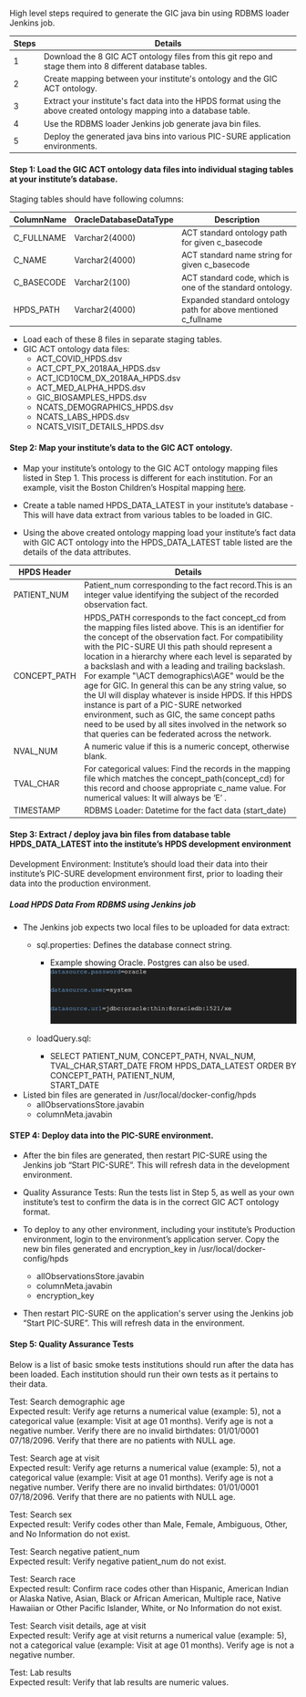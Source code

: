 High level steps required to generate the GIC java bin using RDBMS loader Jenkins job.  

Steps|Details
---|---
1|Download the 8 GIC ACT ontology files from this git repo and stage them into 8 different database tables.
2|Create mapping between your institute's ontology and the GIC ACT ontology.
3|Extract your institute's fact data into the HPDS format using the above created ontology mapping into a database table.
4|Use the RDBMS loader Jenkins job generate java bin files.
5|Deploy the generated java bins into various PIC-SURE application environments.

#### Step 1: Load the GIC ACT ontology data files into individual staging tables at your institute’s database. <br>
Staging tables should have following columns:
 
ColumnName|OracleDatabaseDataType|Description
---|---|---
C_FULLNAME|Varchar2(4000)|ACT standard ontology path for given c_basecode
C_NAME|Varchar2(4000)|ACT standard name string for given c_basecode
C_BASECODE|Varchar2(100)|ACT standard code, which is one of the standard ontology.
HPDS_PATH|Varchar2(4000)|Expanded standard ontology path for above mentioned c_fullname

 
* Load each of these 8 files in separate staging tables.
* GIC ACT ontology data files:
  * ACT_COVID_HPDS.dsv
  * ACT_CPT_PX_2018AA_HPDS.dsv
  * ACT_ICD10CM_DX_2018AA_HPDS.dsv
  * ACT_MED_ALPHA_HPDS.dsv
  * GIC_BIOSAMPLES_HPDS.dsv
  * NCATS_DEMOGRAPHICS_HPDS.dsv
  * NCATS_LABS_HPDS.dsv
  * NCATS_VISIT_DETAILS_HPDS.dsv

#### Step 2: Map your institute’s data to the GIC ACT ontology. <br>

* Map your institute’s ontology to the GIC ACT ontology mapping files listed in Step 1. This process is different for each institution. For an example, visit the  Boston Children’s Hospital mapping [here](https://github.com/hms-dbmi/i2b2ACTtoHPDS/tree/BCH_ACT_Mappings/BCH%20files).

* Create a table named HPDS_DATA_LATEST in your institute’s database - This will have data extract from various tables to be loaded in GIC.

* Using the above created ontology mapping load your institute’s fact data with GIC ACT ontology into the HPDS_DATA_LATEST table listed are the details of the data attributes.

HPDS Header| Details
---|---
PATIENT_NUM|Patient_num corresponding to the fact record.This is an integer value identifying the subject of the recorded observation fact.
CONCEPT_PATH|HPDS_PATH corresponds to the fact concept_cd from the mapping files listed above. This is an identifier for the concept of the observation fact. For compatibility with the PIC-SURE UI this path should represent a location in a hierarchy where each level is separated by a backslash and with a leading and trailing backslash. For example "\ACT demographics\AGE\" would be the age for GIC. In general this can be any string value, so the UI will display whatever is inside HPDS. If this HPDS instance is part of a PIC-SURE networked environment, such as GIC, the same concept paths need to be used by all sites involved in the network so that queries can be federated across the network.
NVAL_NUM|A numeric value if this is a numeric concept, otherwise blank.
TVAL_CHAR|For categorical values: Find the records in the mapping file which matches the concept_path(concept_cd)  for this record and choose appropriate c_name value. For numerical values: It will always be ‘E’ .
TIMESTAMP|RDBMS Loader: Datetime for the fact data (start_date)

 
#### Step 3: Extract / deploy java bin files from database table HPDS_DATA_LATEST into the institute’s HPDS development environment <br>
Development Environment: Institute’s should load their data into their institute’s PIC-SURE development environment first, prior to loading their data into the production environment. 

##### Load HPDS Data From RDBMS using Jenkins job
* The Jenkins job expects two local files to be uploaded for data extract:
  * sql.properties: Defines the database connect string. 
     * Example showing Oracle.  Postgres can also be used. <br>
     ![Example](/image.png)
 
  * loadQuery.sql:
      * SELECT PATIENT_NUM, CONCEPT_PATH, NVAL_NUM, TVAL_CHAR,START_DATE 
           FROM HPDS_DATA_LATEST 
           ORDER BY CONCEPT_PATH, PATIENT_NUM,    
           START_DATE
* Listed bin files are generated in /usr/local/docker-config/hpds
  * allObservationsStore.javabin  
  * columnMeta.javabin  
 
#### STEP 4: Deploy data into the PIC-SURE environment. <br>
* After the bin files are generated, then restart PIC-SURE using the Jenkins job “Start PIC-SURE”. This will refresh data in the development environment.
 
* Quality Assurance Tests: Run the tests list in Step 5, as well as your own institute’s test to confirm the data is in the correct GIC ACT ontology format. 
 
* To deploy to any other environment, including your institute’s Production environment, login to the environment’s application server. Copy the new bin files generated and encryption_key  in /usr/local/docker-config/hpds
  * allObservationsStore.javabin 
  * columnMeta.javabin  
  * encryption_key
 
* Then restart PIC-SURE on the application's server using the Jenkins job “Start PIC-SURE”. This will refresh data in the environment.
 
 
#### Step 5: Quality Assurance Tests <br>
Below is a list of basic smoke tests institutions should run after the data has been loaded.  Each institution should run their own tests as it pertains to their data. 

Test: Search demographic age<br>
Expected result: Verify age returns a numerical value (example: 5), not a categorical value (example: Visit at age 01 months). Verify age is not a negative number. Verify there are no invalid birthdates: 01/01/0001 07/18/2096. Verify that there are no patients with NULL age.

Test: Search age at visit<br>
Expected result: Verify age returns a numerical value (example: 5), not a categorical value (example: Visit at age 01 months). Verify age is not a negative number. Verify there are no invalid birthdates: 01/01/0001 07/18/2096. Verify that there are no patients with NULL age.

Test: Search sex<br>
Expected result: Verify codes other than Male, Female, Ambiguous, Other, and No Information do not exist.

Test: Search negative patient_num<br>
Expected result: Verify negative patient_num do not exist.

Test: Search race<br>
Expected result: Confirm race codes other than Hispanic, American Indian or Alaska Native, Asian, Black or African American, Multiple race, Native Hawaiian or Other Pacific Islander, White, or No Information do not exist. 

Test: Search visit details, age at visit<br>
Expected result: Verify age at visit returns a numerical value (example: 5), not a categorical value (example: Visit at age 01 months). Verify age is not a negative number. 

Test: Lab results <br>
Expected result: Verify that lab results are numeric values. 
